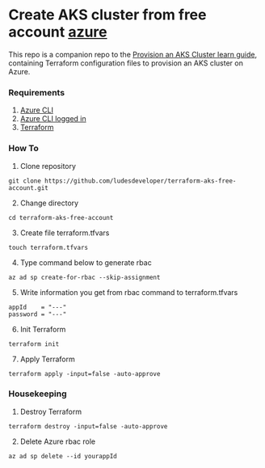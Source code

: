 # Create AKS cluster from free account [azure](https://azure.microsoft.com/en-us/free/) 

This repo is a companion repo to the [Provision an AKS Cluster learn guide](https://learn.hashicorp.com/terraform/kubernetes/provision-aks-cluster), containing Terraform configuration files to provision an AKS cluster on Azure.
### **Requirements**
1. [Azure CLI](https://docs.microsoft.com/en-us/cli/azure/install-azure-cli)
2. [Azure CLI logged in](https://docs.microsoft.com/en-us/cli/azure/authenticate-azure-cli)
3. [Terraform](https://learn.hashicorp.com/tutorials/terraform/install-cli)
### **How To**
1. Clone repository
```
git clone https://github.com/ludesdeveloper/terraform-aks-free-account.git
```
2. Change directory
```
cd terraform-aks-free-account
```
3. Create file terraform.tfvars
```
touch terraform.tfvars
```
4. Type command below to generate rbac
```
az ad sp create-for-rbac --skip-assignment
```
5. Write information you get from rbac command to terraform.tfvars
```
appId    = "---"
password = "---"
```
6. Init Terraform
```
terraform init
```
7. Apply Terraform
```
terraform apply -input=false -auto-approve
```
### **Housekeeping**
1. Destroy Terraform
```
terraform destroy -input=false -auto-approve
```
2. Delete Azure rbac role
```
az ad sp delete --id yourappId
```
